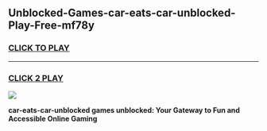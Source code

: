
## Unblocked-Games-car-eats-car-unblocked-Play-Free-mf78y
<h3>
<a href="https://premium76.site?title=car-eats-car-unblocked&ref=12A">CLICK TO PLAY</a></h3>
<hr>

<h3>
<a href="https://premium76.site?title=car-eats-car-unblocked&ref=12A">CLICK 2 PLAY</a>
  
</h3>

<a href="https://premium76.site?title=car-eats-car-unblocked&ref=12A"><img src="https://clearcache.store/games.png"></a>


**car-eats-car-unblocked games unblocked: Your Gateway to Fun and Accessible Online Gaming**
